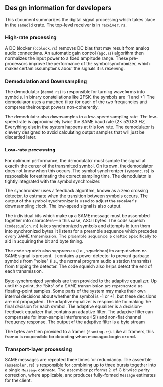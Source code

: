 ## Design information for developers

This document summarizes the digital signal processing which takes place in
the `sameold` crate. The top-level receiver is in `receiver.rs`.

### High-rate processing

A DC blocker (`dcblock.rs`) removes DC bias that may result from analog audio
connections. An automatic gain control (`agc.rs`) algorithm then normalizes the
input power to a fixed amplitude range. These pre-processors improve the
performance of the symbol synchronizer, which makes certain assumptions about
the signals it is receiving.

### Demodulation and Downsampling

The demodulator (`demod.rs`) is responsible for turning waveforms into symbols.
In binary constellations like 2FSK, the symbols are -1 and +1. The demodulator
uses a matched filter for each of the two frequencies and compares their output
powers non-coherently.

The demodulator also downsamples to a low-speed sampling rate. The low-speed
rate is approximately twice the SAME baud rate (2× 520.83 Hz). Everything else
in the system happens at this low rate. The demodulator is cleverly designed to
avoid calculating output samples that will just be discarded later.

### Low-rate processing

For optimum performance, the demodulator must sample the signal at exactly the
center of the transmitted symbol. On its own, the demodulator does not know when
this occurs. The symbol synchronizer (`symsync.rs`) is responsible for
estimating the correct sampling time. The demodulator is tightly integrated with
the symbol synchronizer.

The synchronizer uses a feedback algorithm, known as a zero crossing detector,
to estimate when the transition between symbols occurs. The output of the symbol
synchronizer is used to adjust the receiver's downsampling clock. The low-speed
signal is also output.

The individual bits which make up a SAME message must be assembled together into
characters—in this case, ASCII bytes. The code squelch (`codesquelch.rs`) takes
synchronized symbols and attempts to turn them into synchronized bytes. It
listens for a preamble sequence which precedes every SAME transmission. The
preamble sequence is crafted specifically to aid in acquiring the bit and byte
timing.

The code squelch also suppresses (i.e., squelches) its output when no SAME
signal is present. It contains a power detector to prevent garbage symbols from
"noise" (i.e., the normal program audio a station transmits) from tripping the
detector. The code squelch also helps detect the end of each transmission.

Byte-synchronized symbols are then provided to the adaptive equalizer. Up until
this point, the "bits" of a SAME transmission are represented as floating-point
samples. Some parts of the system may make their own internal decisions about
whether the symbol is -1 or +1, but these decisions are not propagated. The
adaptive equalizer is responsible for making the final decision for each symbol.
The adaptive equalizer is a decision-feedback equalizer that contains an
adaptive filter. The adaptive filter can compensate for inter-sample
interference (ISI) and non-flat channel frequency response. The output of the
adaptive filter is a byte stream.

The bytes are then provided to a framer (`framing.rs`). Like all framers, this
framer is responsible for detecting when messages begin or end.

### Transport-layer processing

SAME messages are repeated three times for redundancy. The assemble
(`assembler.rs`) is responsible for combining up to three bursts together into
a single `Message` estimate. The assembler performs 2-of-3 bitwise parity
correction, where applicable, and produces fully-formed `Message` estimates
for the client.
